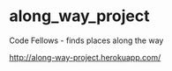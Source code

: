 along_way_project
=================

Code Fellows - finds places along the way

http://along-way-project.herokuapp.com/


